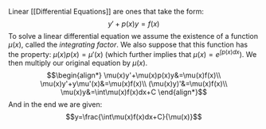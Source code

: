 Linear [[Differential Equations]] are ones that take the form:
$$y'+p(x)y=f(x)$$
To solve a linear differential equation we assume the existence of a function $\mu(x)$, called the *integrating factor*. We also suppose that this function has the property: $\mu(x)p(x)=\mu'(x)$ (which further implies that $\mu(x)=e^{\int p(x)dx}$). We then multiply our original equation by $\mu(x)$. 
$$\begin{align*} 
\mu(x)y'+\mu(x)p(x)y&=\mu(x)f(x)\\
\mu(x)y'+y\mu'(x)&=\mu(x)f(x)\\
(\mu(x)y)'&=\mu(x)f(x)\\
\mu(x)y&=\int\mu(x)f(x)dx+C
 \end{align*}$$
 And in the end we are given:
$$y=\frac{\int\mu(x)f(x)dx+C}{\mu(x)}$$
 